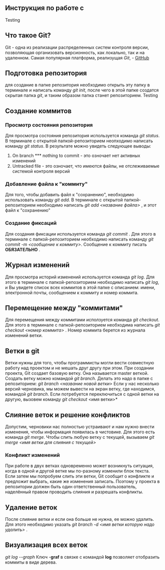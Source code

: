 
## Инструкция по работе с 
Testing 

## Что такое Git?
Git - одна из реализации распределенных систем контроля версии, позволяющая организовать версионность, как локально, так и на удаленном. Самая популярная платформа, реализущая *Git*, - [GitHub](https://github.com)

## Подготовка репозитория
для создание в папке репозитория необходимо открыть эту папку в терминале и написать команду *git init*, после чего в этой папке создатся скрытая папка *git*, и таким образом папка станет репозиторием. Testing

## Создание коммитов

### Просмотр состояния репозитория
Для просмотра состояния репозитория используется команда *git status*.  В терминале с открытой папкой-репозиторием неопходимо написать команду *git status*. В результате можно увидеть следующее выводы:
1. On branch *** nothing to commit - это озночает нет активных изменений
2. Untracked file - это озночает, что имеются файлы, не отслеживаемые системой контроля версий

### Добавление файла к "коммиту"
Для того, чтобы добавить файл к "сохранению", необходимо использовать команду *git add*. В терминале с открытой папкой-репозиторием необходимо написать *git add <название файла>* , и этот файл к "сохранению" 

### Создание фиксаций
Для создания фиксации используется команда *git commit* . Для этого в терминале с папкой-репозиторием необходимо написать команду *git commit -m <сообщение к коммиту>*. Сообщение к коммиту писать **ОБЯЗАТЕЛЬНО** .

## Журнал изменений
Для просмотра историй изменений используется команда  *git log*. Для этого в терминале с папкой-репозиторием необходимо написать *git log*, и Вы увидете список всех коммитов в этой папке с описанием: имени, электронной почты, сообщением к коммиту и номер коммита.

## Перемещение между "коммитами"
Для перемещения между коммитами исползуется команда *git checkout*. Для этого в терминале с папкой-репозиторием необходима написать *git checkout <номер коммита>* . Номер коммита берется из журнала изменений ветки.


## Ветки в git

Ветки нужны для того, чтобы программисты могли вести совместную работу над проектом и не мешать друг другу при этом. При создании проекта, Git создает базовую ветку. Она называется master веткой.
Создать ветку можно командой *git branch*. Делать это надо в папке с репозиторием: *git branch <название новой ветки>*
Если у нас несколько версий черновика, мы можем вывести на экран ветку, где находимся, командой *git branch*.
Если потребуется переключиться с одной ветки на другую, вызовем команду *git checkout* <имя ветки>*

## Слияние веток и решение конфликтов

Допустим, черновики нас полностью устраивают и нам нужно внести изменения, чтобы информация появилась в чистовике. Для этого есть команда *git merge*.
Чтобы слить любую ветку с текущей, вызываем *git merge <имя ветки для слияния с текущей>*
### Конфликт изменений
При работе в двух ветках одновременно может возникнуть ситуация, когда в одной и другой ветке мы по-разному изменили блок текста. Если затем мы попробуем слить эти ветки, Git сообщит о конфликте и предложит выбрать, какие же изменения записать. 
Поэтому у проекта в репозитории должен быть один ответственный пользователь, наделённый правом проводить слияния и разрешать конфликты.

## Удаление веток
После слияние ветки и если она больше не нужна, ее можно удалить. Для этого необходимо указать *git branch -d <имя ветки которую надо удалить>* .

## Визуализация всех веток
*git log  --graph*
 Ключ -**graf** в связке с командой **log** позволяет отобразить коммиты в виде дерева.



